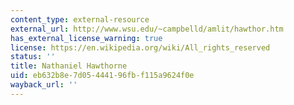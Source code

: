 ```yaml
---
content_type: external-resource
external_url: http://www.wsu.edu/~campbelld/amlit/hawthor.htm
has_external_license_warning: true
license: https://en.wikipedia.org/wiki/All_rights_reserved
status: ''
title: Nathaniel Hawthorne
uid: eb632b8e-7d05-4441-96fb-f115a9624f0e
wayback_url: ''
---
```

